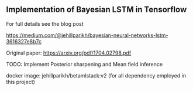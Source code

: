 
## Implementation of Bayesian LSTM in Tensorflow

For full details see the blog post

https://medium.com/@jehillparikh/bayesian-neural-networks-lstm-3616327e8b7c

Original paper: https://arxiv.org/pdf/1704.02798.pdf

TODO: Implement Posterior sharpening and Mean field inference 

docker image: jehillparikh/betamlstack:v2 (for all dependency employed in this project)
